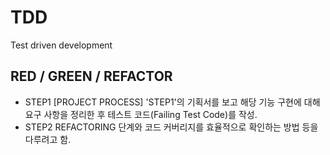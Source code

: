 # TDD
Test driven development


## RED /   GREEN /  REFACTOR


- STEP1 [PROJECT PROCESS] 'STEP1'의 기획서를 보고 해당 기능 구현에 대해 요구 사항을 정리한 후 테스트 코드(Failing Test Code)를 작성.
- STEP2 REFACTORING 단계와 코드 커버리지를 효율적으로 확인하는 방법 등을 다루려고 함.
